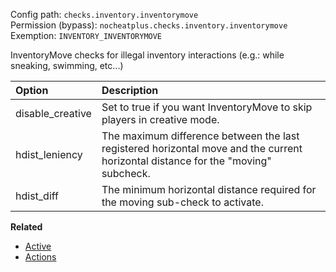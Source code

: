 Config path: `checks.inventory.inventorymove`  
Permission (bypass): `nocheatplus.checks.inventory.inventorymove`  
Exemption: `INVENTORY_INVENTORYMOVE`  

InventoryMove checks for illegal inventory interactions (e.g.: while sneaking, swimming, etc...)

| Option | Description |
| :----- | :---------  | 
| disable_creative | Set to true if you want InventoryMove to skip players in creative mode.|
| hdist_leniency | The maximum difference between the last registered horizontal move and the current horizontal distance for the "moving" subcheck.|
| hdist_diff| The minimum horizontal distance required for the moving sub-check to activate.|

**Related**  
* [Active](https://github.com/Updated-NoCheatPlus/Docs/blob/master/Settings/General.md#active)
* [Actions](https://github.com/Updated-NoCheatPlus/Docs/blob/master/Settings/General.md#actions)
